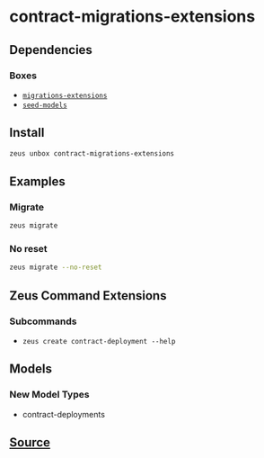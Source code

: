 
contract-migrations-extensions
====================







## Dependencies
### Boxes
* [`migrations-extensions`](migrations-extensions.md)
* [`seed-models`](seed-models.md)




## Install
```bash
zeus unbox contract-migrations-extensions
```
## Examples
### Migrate 
```bash
zeus migrate
```
### No reset 
```bash
zeus migrate --no-reset
```

## Zeus Command Extensions

### Subcommands
* ```zeus create contract-deployment --help```

## Models
### New Model Types
* contract-deployments


## [Source](https://github.com/liquidapps-io/zeus-sdk/tree/master/boxes/groups/core/contract-migrations-extensions)